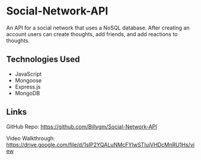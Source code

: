 # Social-Network-API
An API for a social network that uses a NoSQL database. After creating an account users can create thoughts, add friends, and add reactions to thoughts.

## Technologies Used
- JavaScript
- Mongoose
- Express.js
- MongoDB

## Links
GitHub Repo: https://github.com/Billygm/Social-Network-API

Video Walkthrough: https://drive.google.com/file/d/1sIP2YQALuNMcFYlwSTIujVHDcMnRU1Hs/view